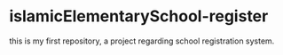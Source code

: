 # islamicElementarySchool-register
this is my first repository, a project regarding school registration system.
